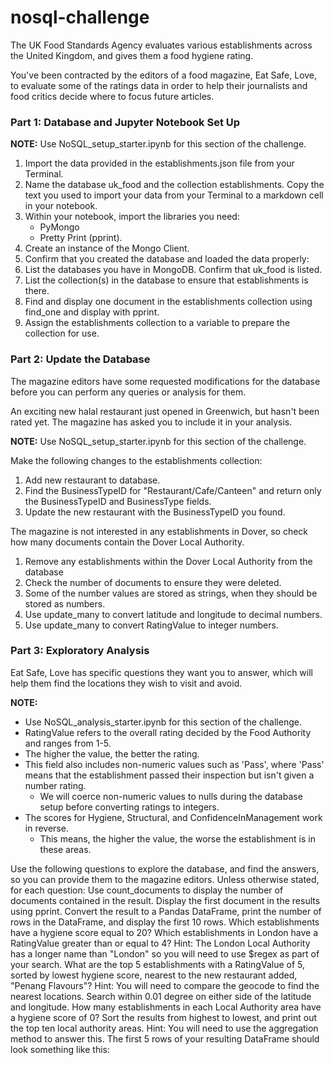 # nosql-challenge

The UK Food Standards Agency evaluates various establishments across the United Kingdom, and gives them a food hygiene rating. 

You've been contracted by the editors of a food magazine, Eat Safe, Love, to evaluate some of the ratings data in order to help their journalists and food critics decide where to focus future articles.

### Part 1: Database and Jupyter Notebook Set Up

**NOTE:**
Use NoSQL_setup_starter.ipynb for this section of the challenge.

1. Import the data provided in the establishments.json file from your Terminal. 
2. Name the database uk_food and the collection establishments. Copy the text you used to import your data from your Terminal to a markdown cell in your notebook.
3. Within your notebook, import the libraries you need:
    - PyMongo
    - Pretty Print (pprint).
4. Create an instance of the Mongo Client.
5. Confirm that you created the database and loaded the data properly:
6. List the databases you have in MongoDB. Confirm that uk_food is listed.
7. List the collection(s) in the database to ensure that establishments is there.
8. Find and display one document in the establishments collection using find_one and display with pprint.
9. Assign the establishments collection to a variable to prepare the collection for use.

### Part 2: Update the Database

The magazine editors have some requested modifications for the database before you can perform any queries or analysis for them. 

An exciting new halal restaurant just opened in Greenwich, but hasn't been rated yet. The magazine has asked you to include it in your analysis.

**NOTE:**
Use NoSQL_setup_starter.ipynb for this section of the challenge.

Make the following changes to the establishments collection:
1. Add new restaurant to database.
2. Find the BusinessTypeID for "Restaurant/Cafe/Canteen" and return only the BusinessTypeID and BusinessType fields.
3. Update the new restaurant with the BusinessTypeID you found.
    
The magazine is not interested in any establishments in Dover, so check how many documents contain the Dover Local Authority.
1. Remove any establishments within the Dover Local Authority from the database
2. Check the number of documents to ensure they were deleted.
3. Some of the number values are stored as strings, when they should be stored as numbers.
4. Use update_many to convert latitude and longitude to decimal numbers.
5. Use update_many to convert RatingValue to integer numbers.

### Part 3: Exploratory Analysis
Eat Safe, Love has specific questions they want you to answer, which will help them find the locations they wish to visit and avoid.

**NOTE:**
- Use NoSQL_analysis_starter.ipynb for this section of the challenge.
- RatingValue refers to the overall rating decided by the Food Authority and ranges from 1-5.
- The higher the value, the better the rating.
- This field also includes non-numeric values such as 'Pass', where 'Pass' means that the establishment passed their inspection but isn't given a number rating.
    - We will coerce non-numeric values to nulls during the database setup before converting ratings to integers.
- The scores for Hygiene, Structural, and ConfidenceInManagement work in reverse.
    - This means, the higher the value, the worse the establishment is in these areas.
    
Use the following questions to explore the database, and find the answers, so you can provide them to the magazine editors.
Unless otherwise stated, for each question:
Use count_documents to display the number of documents contained in the result.
Display the first document in the results using pprint.
Convert the result to a Pandas DataFrame, print the number of rows in the DataFrame, and display the first 10 rows.
Which establishments have a hygiene score equal to 20?
Which establishments in London have a RatingValue greater than or equal to 4?
Hint: The London Local Authority has a longer name than "London" so you will need to use $regex as part of your search.
What are the top 5 establishments with a RatingValue of 5, sorted by lowest hygiene score, nearest to the new restaurant added, "Penang Flavours"?
Hint: You will need to compare the geocode to find the nearest locations. Search within 0.01 degree on either side of the latitude and longitude.
How many establishments in each Local Authority area have a hygiene score of 0? Sort the results from highest to lowest, and print out the top ten local authority areas.
Hint: You will need to use the aggregation method to answer this.
The first 5 rows of your resulting DataFrame should look something like this:
